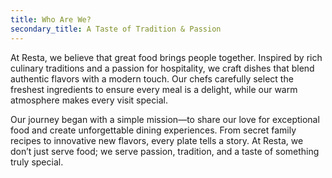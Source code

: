 ```yaml
---
title: Who Are We?
secondary_title: A Taste of Tradition & Passion
---
```


At Resta, we believe that great food brings people together. Inspired by rich culinary traditions and a passion for hospitality, we craft dishes that blend authentic flavors with a modern touch. Our chefs carefully select the freshest ingredients to ensure every meal is a delight, while our warm atmosphere makes every visit special.

Our journey began with a simple mission—to share our love for exceptional food and create unforgettable dining experiences. From secret family recipes to innovative new flavors, every plate tells a story. At Resta, we don’t just serve food; we serve passion, tradition, and a taste of something truly special.
